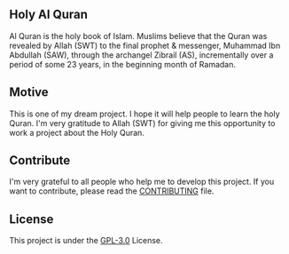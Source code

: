 ## Holy Al Quran
Al Quran is the holy book of Islam. Muslims believe that the Quran was revealed by Allah (SWT) to the final prophet & messenger, Muhammad Ibn Abdullah (SAW), through the archangel Zibrail (AS),  incrementally over a period of some 23 years, in the beginning month of Ramadan.

## Motive
This is one of my dream project. I hope it will help people to learn the holy Quran. I'm very gratitude to Allah (SWT) for giving me this opportunity to work a project about the Holy Quran.

## Contribute
I'm very grateful to all people who help me to develop this project. If you want to contribute, please read the [CONTRIBUTING](https://github.com/mrhrifat/holy-alquran/blob/master/CONTRIBUTING.md) file.

## License
This project is under the [GPL-3.0](https://github.com/mrhrifat/holy-alquran/blob/master/LICENSE.md) License.